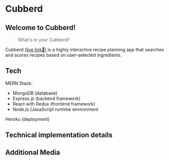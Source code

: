 # Cubberd

## Welcome to Cubberd!

> What's in your Cubberd?

Cubberd [(live link🚀)](https://cubberd.herokuapp.com/) is a highly interactive recipe planning app that searches and scores recipes based on user-selected ingredients.

## Tech

MERN Stack:
- MongoDB (database)
- Express.js (backend framework)
- React with Redux (frontend framework)
- Node.js (JavaScript runtime environment


Heroku (deployment)

## Technical implementation details

## Additional Media

<!-- ## To-dos/future features -->
